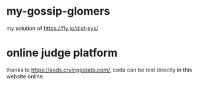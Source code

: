 # my-gossip-glomers
my solution of https://fly.io/dist-sys/

# online judge platform
thanks to https://aods.cryingpotato.com/, code can be test directly in this website online.
